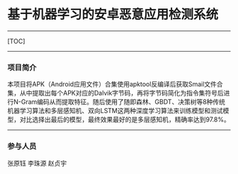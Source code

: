 # 基于机器学习的安卓恶意应用检测系统

------



[TOC]

------

### 项目简介

本项目将APK（Android应用文件）合集使用apktool反编译后获取Smail文件合集，从中提取出每个APK对应的Dalvik字节码，再将字节码简化为指令集符号后进行N-Gram编码从而提取特征。随后使用了随即森林、GBDT、决策树等8种传统机器学习算法和多层感知机、双向LSTM这两种深度学习算法来训练模型和测试模型，对比选择出最后的模型，最终效果最好的是多层感知机，精确率达到97.8%。

------

### 参与人员
张原钰
李珠源
赵贞宇


